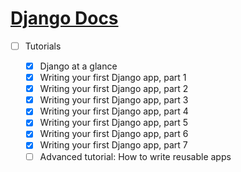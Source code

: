 # [Django Docs](https://docs.djangoproject.com/en/1.11/)

- [ ] Tutorials

  - [x] Django at a glance
  - [x] Writing your first Django app, part 1
  - [x] Writing your first Django app, part 2
  - [x] Writing your first Django app, part 3
  - [x] Writing your first Django app, part 4
  - [x] Writing your first Django app, part 5
  - [x] Writing your first Django app, part 6
  - [x] Writing your first Django app, part 7
  - [ ] Advanced tutorial: How to write reusable apps